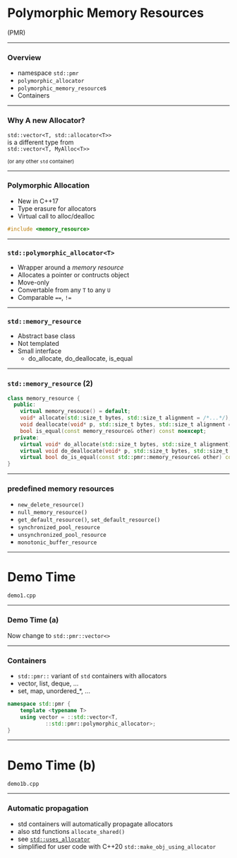 # Polymorphic Memory Resources
 (PMR)

---

### Overview

* namespace `std::pmr`
* `polymorphic_allocator`
* `polymorphic_memory_resource`s
* Containers

---

### Why A new Allocator?

`std::vector<T, std::allocator<T>>` <br/> is a different type from <br/> `std::vector<T, MyAlloc<T>>`

<small>(or any other `std` container)</small>

---

### Polymorphic Allocation

* New in C++17
* Type erasure for allocators 
* Virtual call to alloc/dealloc

```cpp
#include <memory_resource>
```

---

### `std::polymorphic_allocator<T>`

* Wrapper around a _memory resource_
* Allocates a pointer or contructs  object
* Move-only
* Convertable from any `T` to any `U`
* Comparable `==`, `!=`

---

### `std::memory_resource`

* Abstract base class
* Not templated
* Small interface
  * do_allocate, do_deallocate, is_equal


---

### `std::memory_resource` (2)

```cpp
class memory_resource {
  public:
    virtual memory_resouce() = default;
    void* allocate(std::size_t bytes, std::size_t alignment = /*...*/);
    void deallocate(void* p, std::size_t bytes, std::size_t alignment = /*...*/);
    bool is_equal(const memory_resource& other) const noexcept;
  private:
    virtual void* do_allocate(std::size_t bytes, std::size_t alignment) = 0;
    virtual void do_deallocate(void* p, std::size_t bytes, std::size_t alignment) = 0;
    virtual bool do_is_equal(const std::pmr::memory_resource& other) const noexcept = 0;
}
``` 
<!--  .element: class="strech" style="width: 100% -->

---

### predefined memory resources

* `new_delete_resource()` 
* `null_memory_resource()`
* `get_default_resource()`, `set_default_resource()`
* `synchronized_pool_resource`
* `unsynchronized_pool_resource`
* `monotonic_buffer_resource`

---

# Demo Time

 `demo1.cpp`

---

### Demo Time (a)

Now change to `std::pmr::vector<>`

---

###  Containers

* `std::pmr::` variant of `std` containers with allocators
* vector, list, deque, ...
* set, map, unordered_*, ...

```cpp
namespace std::pmr {
    template <typename T>
    using vector = ::std::vector<T, 
            ::std::pmr::polymorphic_allocator>;
}
```



---

# Demo Time (b)
 `demo1b.cpp`

---

### Automatic propagation

* std containers will automatically propagate allocators
* also std functions `allocate_shared()`
* see [`std::uses_allocator`](https://en.cppreference.com/w/cpp/memory/uses_allocator)
* simplified for user code with C++20 `std::make_obj_using_allocator`
